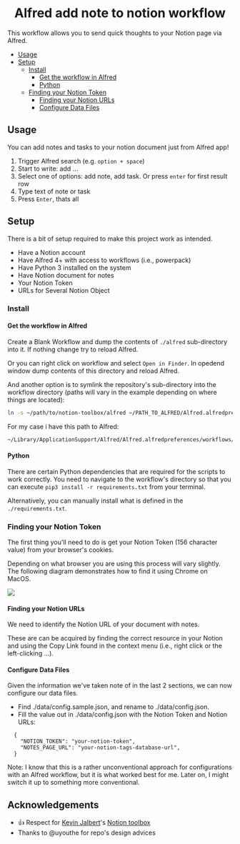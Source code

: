<h1 align="center">Alfred add note to notion workflow</h1>

This workflow allows you to send quick thoughts to your Notion page via Alfred.

- [Usage](#usage)
- [Setup](#setup)
  - [Install](#install)
    - [Get the workflow in Alfred](#get-the-workflow-in-alfred)
    - [Python](#python)
  - [Finding your Notion Token](#finding-your-notion-token)
    - [Finding your Notion URLs](#finding-your-notion-urls)
    - [Configure Data Files](#configure-data-files)

## Usage

You can add notes and tasks to your notion document just from Alfred app!

1. Trigger Alfred search (e.g. `option + space`)
2. Start to write: add ...
3. Select one of options: add note, add task. Or press `enter` for first result row
4. Type text of note or task
5. Press `Enter`, thats all

## Setup

There is a bit of setup required to make this project work as intended.

- Have a Notion account
- Have Alfred 4+ with access to workflows (i.e., powerpack)
- Have Python 3 installed on the system
- Have Notion document for notes
- Your Notion Token
- URLs for Several Notion Object

### Install

#### Get the workflow in Alfred

Create a Blank Workflow and dump the contents of `./alfred` sub-directory into it. If nothing change try to reload Alfred.

Or you can right click on workflow and select `Open in Finder`. In opedend window dump contents of this directory and reload Alfred.

And another option is to symlink the repository's sub-directory into the workflow directory (paths will vary in the example depending on where things are located):

```bash
ln -s ~/path/to/notion-toolbox/alfred ~/PATH_TO_ALFRED/Alfred.alfredpreferences/workflows/notion-toolbox-alfred
```

For my case i have this path to Alfred:
```bash
~/Library/ApplicationSupport/Alfred/Alfred.alfredpreferences/workflows/notion-toolbox-alfred
```

#### Python

There are certain Python dependencies that are required for the scripts to work correctly. You need to navigate to the workflow's directory so that you can execute `pip3 install -r requirements.txt` from your terminal.

Alternatively, you can manually install what is defined in the `./requirements.txt`.

### Finding your Notion Token

The first thing you'll need to do is get your Notion Token (156 character value) from your browser's cookies. 

Depending on what browser you are using this process will vary slightly. The following diagram demonstrates how to find it using Chrome on MacOS.

![](https://raw.githubusercontent.com/kevinjalbert/notion-toolbox/master/alfred/notion-token.png)

#### Finding your Notion URLs

We need to identify the Notion URL of your document with notes.

These are can be acquired by finding the correct resource in your Notion and using the Copy Link found in the context menu (i.e., right click or the left-clicking ...).

#### Configure Data Files

Given the information we've taken note of in the last 2 sections, we can now configure our data files.

- Find ./data/config.sample.json, and rename to ./data/config.json.
- Fill the value out in ./data/config.json with the Notion Token and Notion URLs:

```
  {
    "NOTION_TOKEN": "your-notion-token",
    "NOTES_PAGE_URL": "your-notion-tags-database-url",
  }
```

Note: I know that this is a rather unconventional approach for configurations with an Alfred workflow, but it is what worked best for me. Later on, I might switch it up to something more conventional.

## Acknowledgements

- 👍 Respect for [Kevin Jalbert](https://github.com/kevinjalbert)'s [Notion toolbox](https://github.com/kevinjalbert/notion-toolbox)
- Thanks to @uyouthe for repo's design advices

